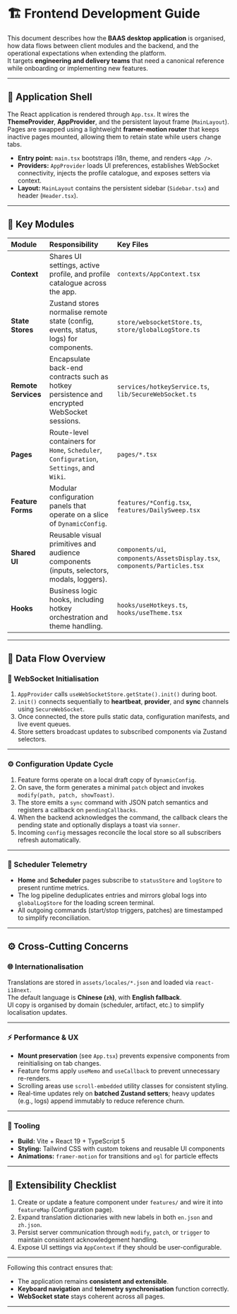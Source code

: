 # 🏗️ Frontend Development Guide

This document describes how the **BAAS desktop application** is organised, how data flows between client modules and the backend, and the operational expectations when extending the platform.  
It targets **engineering and delivery teams** that need a canonical reference while onboarding or implementing new features.

---

## 🧩 Application Shell

The React application is rendered through `App.tsx`. It wires the **ThemeProvider**, **AppProvider**, and the persistent layout frame (`MainLayout`).  
Pages are swapped using a lightweight **framer-motion router** that keeps inactive pages mounted, allowing them to retain state while users change tabs.

- **Entry point:** `main.tsx` bootstraps i18n, theme, and renders `<App />`.
- **Providers:** `AppProvider` loads UI preferences, establishes WebSocket connectivity, injects the profile catalogue, and exposes setters via context.
- **Layout:** `MainLayout` contains the persistent sidebar (`Sidebar.tsx`) and header (`Header.tsx`).

---

## 🧱 Key Modules

| Module              | Responsibility                                                                              | Key Files                                                                   |
|:--------------------|:--------------------------------------------------------------------------------------------|:----------------------------------------------------------------------------|
| **Context**         | Shares UI settings, active profile, and profile catalogue across the app.                   | `contexts/AppContext.tsx`                                                   |
| **State Stores**    | Zustand stores normalise remote state (config, events, status, logs) for components.        | `store/websocketStore.ts`, `store/globalLogStore.ts`                        |
| **Remote Services** | Encapsulate back-end contracts such as hotkey persistence and encrypted WebSocket sessions. | `services/hotkeyService.ts`, `lib/SecureWebSocket.ts`                       |
| **Pages**           | Route-level containers for `Home`, `Scheduler`, `Configuration`, `Settings`, and `Wiki`.    | `pages/*.tsx`                                                               |
| **Feature Forms**   | Modular configuration panels that operate on a slice of `DynamicConfig`.                    | `features/*Config.tsx`, `features/DailySweep.tsx`                           |
| **Shared UI**       | Reusable visual primitives and audience components (inputs, selectors, modals, loggers).    | `components/ui`, `components/AssetsDisplay.tsx`, `components/Particles.tsx` |
| **Hooks**           | Business logic hooks, including hotkey orchestration and theme handling.                    | `hooks/useHotkeys.ts`, `hooks/useTheme.tsx`                                 |

---

## 🔄 Data Flow Overview

### 🔌 WebSocket Initialisation

1. `AppProvider` calls `useWebSocketStore.getState().init()` during boot.
2. `init()` connects sequentially to **heartbeat**, **provider**, and **sync** channels using `SecureWebSocket`.
3. Once connected, the store pulls static data, configuration manifests, and live event queues.
4. Store setters broadcast updates to subscribed components via Zustand selectors.

---

### ⚙️ Configuration Update Cycle

1. Feature forms operate on a local draft copy of `DynamicConfig`.
2. On save, the form generates a minimal `patch` object and invokes `modify(path, patch, showToast)`.
3. The store emits a `sync` command with JSON patch semantics and registers a callback on `pendingCallbacks`.
4. When the backend acknowledges the command, the callback clears the pending state and optionally displays a toast via `sonner`.
5. Incoming `config` messages reconcile the local store so all subscribers refresh automatically.

---

### 📡 Scheduler Telemetry

- **Home** and **Scheduler** pages subscribe to `statusStore` and `logStore` to present runtime metrics.
- The log pipeline deduplicates entries and mirrors global logs into `globalLogStore` for the loading screen terminal.
- All outgoing commands (start/stop triggers, patches) are timestamped to simplify reconciliation.

---

## ⚙️ Cross-Cutting Concerns

### 🌐 Internationalisation

Translations are stored in `assets/locales/*.json` and loaded via `react-i18next`.  
The default language is **Chinese (`zh`)**, with **English fallback**.  
UI copy is organised by domain (scheduler, artifact, etc.) to simplify localisation updates.

---

### ⚡ Performance & UX

- **Mount preservation** (see `App.tsx`) prevents expensive components from reinitialising on tab changes.
- Feature forms apply `useMemo` and `useCallback` to prevent unnecessary re-renders.
- Scrolling areas use `scroll-embedded` utility classes for consistent styling.
- Real-time updates rely on **batched Zustand setters**; heavy updates (e.g., logs) append immutably to reduce reference churn.

---

### 🧰 Tooling

- **Build:** Vite + React 19 + TypeScript 5
- **Styling:** Tailwind CSS with custom tokens and reusable UI components
- **Animations:** `framer-motion` for transitions and `ogl` for particle effects

---

## 🚀 Extensibility Checklist

1. Create or update a feature component under `features/` and wire it into `featureMap` (Configuration page).
2. Expand translation dictionaries with new labels in both `en.json` and `zh.json`.
3. Persist server communication through `modify`, `patch`, or `trigger` to maintain consistent acknowledgement handling.
4. Expose UI settings via `AppContext` if they should be user-configurable.

---

Following this contract ensures that:

- The application remains **consistent and extensible**.
- **Keyboard navigation** and **telemetry synchronisation** function correctly.
- **WebSocket state** stays coherent across all pages.

---

